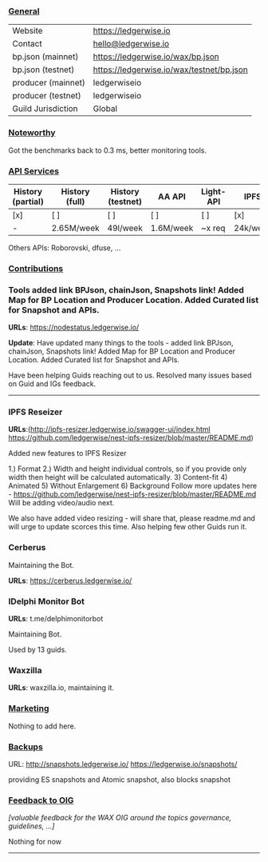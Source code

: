 ### <ins>General</ins>

|  |  |
| --- | --- |
| Website | https://ledgerwise.io |
| Contact | hello@ledgerwise.io |
| bp.json (mainnet) | https://ledgerwise.io/wax/bp.json |
| bp.json (testnet) | https://ledgerwise.io/wax/testnet/bp.json |
| producer (mainnet) | ledgerwiseio |
| producer (testnet) | ledgerwiseio |
| Guild Jurisdiction | Global |

### <ins>Noteworthy</ins>
Got the benchmarks back to 0.3 ms, better monitoring tools.


### <ins>API Services</ins>

| History (partial) | History (full) | History (testnet) | AA API | Light-API  | IPFS |
|--------|--------|--------|--------|--------|--------|
| [x] | [ ] | [ ] | [ ] | [ ] | [x] |  [ ] |
| - | 2.65M/week | 49l/week | 1.6M/week | ~x req | 24k/week |

Others APIs: Roborovski, dfuse, ...

### <ins>Contributions</ins>


### Tools added link BPJson, chainJson, Snapshots link! Added Map for BP Location and Producer Location. Added Curated list for Snapshot and APIs.

**URLs**: https://nodestatus.ledgerwise.io/

**Update**: 
Have updated many things to the tools - added link BPJson, chainJson, Snapshots link! Added Map for BP Location and Producer Location. Added Curated list for Snapshot and APIs.

Have been helping Guids reaching out to us. Resolved many issues based on Guid and IGs feedback. 


---


### IPFS Reseizer


**URLs**:(http://ipfs-resizer.ledgerwise.io/swagger-ui/index.html https://github.com/ledgerwise/nest-ipfs-resizer/blob/master/README.md)

Added new features to IPFS Resizer

1.) Format 
2.) Width and height individual controls, so if you provide only width then height will be calculated automatically. 
3) Content-fit 
4) Animated 
5) Without Enlargement 
6) Background Follow more updates here - https://github.com/ledgerwise/nest-ipfs-resizer/blob/master/README.md Will be adding video/audio next.

We also have added video resizing - will share that, please readme.md and will urge to update scorces this time.
Also helping few other Guids run it. 

### Cerberus 

Maintaining the Bot.

**URLs**: https://cerberus.ledgerwise.io/

### IDelphi Monitor Bot


**URLs**: t.me/delphimonitorbot

Maintaining Bot. 

Used by 13 guids. 


### Waxzilla

**URLs**: waxzilla.io, maintaining it. 
  

### <ins>Marketing</ins>

Nothing to add here. 

### <ins>Backups </ins>
URL: http://snapshots.ledgerwise.io/ https://ledgerwise.io/snapshots/

providing ES snapshots and Atomic snapshot, also blocks snapshot




### <ins>Feedback to OIG</ins>
*[valuable feedback for the WAX OIG around the topics governance, guidelines, ...]*

Nothing for now 

----

